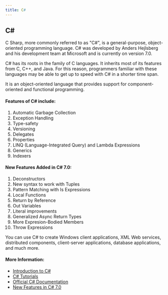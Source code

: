 ```yaml
---
title: C#
---
```

## C#

C Sharp, more commonly referred to as "C#", is a general-purpose, object-oriented programming language. C# was developed by Anders Hejlsberg and his development team at Microsoft and is currently on version 7.0.

C# has its roots in the family of C languages. It inherits most of its features from C, C++, and Java. For this reason, programmers familiar with these languages may be able to get up to speed with C# in a shorter time span.

It is an object-oriented language that provides support for component-oriented and functional programming.

#### Features of C# include:
1) Automatic Garbage Collection
2) Exception Handling
3) Type-safety
4) Versioning
5) Delegates
6) Properties
7) LINQ (Language-Integrated Query) and Lambda Expressions
8) Generics
9) Indexers

#### New Features Added in C# 7.0:
1) Deconstructors
2) New syntax to work with Tuples
3) Pattern Matching with Is Expressions
4) Local Functions
5) Return by Reference
6) Out Variables
7) Literal improvements
8) Generalized Async Return Types
9) More Expresion-Bodied Members
10) Throw Expressions

You can use C# to create Windows client applications, XML Web services, distributed components, client-server applications, database applications, and much more.

#### More Information:

* [Introduction to C#](https://docs.microsoft.com/en-us/dotnet/csharp/getting-started/introduction-to-the-csharp-language-and-the-net-framework)
* [C# Tutorials](https://www.microsoft.com/net/tutorials/csharp/getting-started)
* [Official C# Documentation](https://docs.microsoft.com/en-us/dotnet/csharp/)
* [New Features in C# 7.0](https://msdn.microsoft.com/en-us/magazine/mt790184.aspx)
